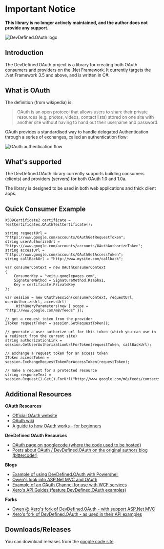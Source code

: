 Important Notice
================

**This library is no longer actively maintained, and the author does not provide any support.**


![DevDefined.OAuth logo][1]

Introduction
------------

The DevDefined.OAuth project is a library for creating both OAuth consumers and providers on the .Net Framework.  It currently targets the .Net Framework 3.5 and above, and is written in C#.

What is OAuth
-------------

The definition (from wikipedia) is:

> OAuth is an open protocol that allows users to share their private resources (e.g. photos, videos, contact lists) stored on one site with another site without having to hand out their username and password.

OAuth provides a standardised way to handle delegated Authentication through a series of exchanges, called an authentication flow:

![OAuth authentication flow][2]


What's supported
----------------

The DevDefined.OAuth library currently supports building consumers (clients) and providers (servers) for both OAuth 1.0 and 1.0a.

The library is designed to be used in both web applications and thick client apps.

Quick Consumer Example
----------------------

    X509Certificate2 certificate = TestCertificates.OAuthTestCertificate();
    
    string requestUrl = "https://www.google.com/accounts/OAuthGetRequestToken";
    string userAuthorizeUrl = "https://www.google.com/accounts/accounts/OAuthAuthorizeToken";
    string accessUrl = "https://www.google.com/accounts/OAuthGetAccessToken";
    string callBackUrl = "http://www.mysite.com/callback";
    
    var consumerContext = new OAuthConsumerContext
    {
    	ConsumerKey = "weitu.googlepages.com",
    	SignatureMethod = SignatureMethod.RsaSha1,
    	Key = certificate.PrivateKey
    };
    
    var session = new OAuthSession(consumerContext, requestUrl, userAuthorizeUrl, accessUrl)
    	.WithQueryParameters(new { scope = "http://www.google.com/m8/feeds" });
    
    // get a request token from the provider
    IToken requestToken = session.GetRequestToken();
    
    // generate a user authorize url for this token (which you can use in a redirect from the current site)
    string authorizationLink = session.GetUserAuthorizationUrlForToken(requestToken, callBackUrl);
    
    // exchange a request token for an access token
    IToken accessToken = session.ExchangeRequestTokenForAccessToken(requestToken);
    
    // make a request for a protected resource
    string responseText = session.Request().Get().ForUrl("http://www.google.com/m8/feeds/contacts/default/base").ToString();
    
Additional Resources
--------------------

**OAuth Resources**

  - [Official OAuth website][3]
  - [OAuth wiki][4]
  - [A guide to how OAuth works - for beginners][5]

**DevDefined OAuth Resources**

  - [OAuth page on googlecode (where the code used to be hosted)][6]
  - [Posts about OAuth / DevDefined.OAuth on the original authors blog (bittercoder)][7]

**Blogs**

  - [Example of using DevDefined.OAuth with Powershell][8]
  - [Owen's look into ASP.Net MVC and OAuth][9]
  - [Example of an OAuth Channel for use with WCF services][10]
  - [Xero's API Guides (feature DevDefined.OAuth examples)][11]

**Forks**

  - [Owen @ Xero's fork of DevDefined.OAuth - with support ASP.Net MVC][12]
  - [Xero's fork of DevDefined.OAuth - as used in their API examples][13]


Downloads/Releases
------------------

You can download releases from the [google code site][14].

  [1]: https://github.com/bittercoder/DevDefined.OAuth/raw/master/artifacts/DevDefinedOAuthTitle.png
  [2]: https://github.com/bittercoder/DevDefined.OAuth/raw/master/artifacts/Oauth_diagram.png
  [3]: http://www.oauth.net/
  [4]: http://wiki.oauth.net/
  [5]: http://dotnetkicks.com/webservices/OAuth_for_Beginners
  [6]: http://code.google.com/p/devdefined-tools/wiki/OAuth
  [7]: http://blog.bittercoder.com/CategoryView,category,OAuth.aspx
  [8]: http://www.leporelo.eu/blog.aspx?id=how-to-use-oauth-to-connect-to-twitter-in-powershell
  [9]: http://bgeek.net/blog/2009/3/3/oauth-mvcnet-revisited.html
  [10]: http://weblogs.asp.net/cibrax/archive/2008/11/14/oauth-channel-for-wcf-restful-services.aspx
  [11]: http://blog.xero.com/developer/api-guides/
  [12]: http://github.com/buildmaster/oauth-mvc.net/
  [13]: http://github.com/XeroAPI
  [14]: http://code.google.com/p/devdefined-tools/downloads/list
